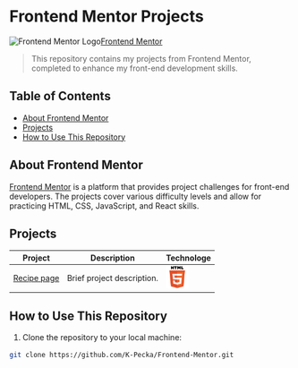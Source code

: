 # Frontend Mentor Projects

![Frontend Mentor Logo](https://www.frontendmentor.io/static/images/logo-desktop.svg)[Frontend Mentor](https://www.frontendmentor.io/)

> This repository contains my projects from Frontend Mentor, completed to enhance my front-end development skills.

## Table of Contents

- [About Frontend Mentor](#about-frontend-mentor)
- [Projects](#projects)
- [How to Use This Repository](#how-to-use-this-repository)

## About Frontend Mentor

[Frontend Mentor](https://www.frontendmentor.io/) is a platform that provides project challenges for front-end developers. The projects cover various difficulty levels and allow for practicing HTML, CSS, JavaScript, and React skills.

## Projects
| Project                  | Description                             |  Technologe              |
| ------------------------ | --------------------------------------- |--------------------------|
| [Recipe page](link_to_project_1) | Brief project description.|<img src="https://raw.githubusercontent.com/devicons/devicon/master/icons/html5/html5-original-wordmark.svg" alt="html5" width="40" height="40"/>|


## How to Use This Repository

1. Clone the repository to your local machine:

```bash
git clone https://github.com/K-Pecka/Frontend-Mentor.git
